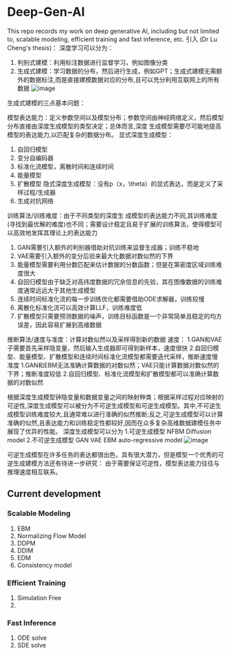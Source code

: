# Deep-Gen-AI
This repo records my work on deep generative AI, including but not limited to, scalable modeling, efficient training and fast inference, etc.
引入 (Dr Lu Cheng's thesis)：
深度学习可以分为：
1. 判别式建模：利用标注数据进行监督学习，例如图像分类
2. 生成式建模：学习数据的分布，然后进行生成，例如GPT；生成式建模无需额外的数据标注,而是直接建模数据对应的分布,且可以充分利用互联网上的所有数据
![image](https://github.com/user-attachments/assets/5639fb9d-cc84-4373-bc31-f7b0a01de870)

生成式建模的三点基本问题：

模型表达能力：定义参数空间以及模型分布；参数空间由神经网络定义，然后模型分布直接由深度生成模型的类型决定；总体而言,深度  生成模型需要尽可能地提高模型的表达能力,以匹配复杂的数据分布。
显式深度生成模型：
1. 自回归模型
2. 变分自编码器
3. 标准化流模型，离散时间和连续时间
4. 能量模型
5. 扩散模型
隐式深度生成模型：没有p（x，\theta）的显式表达，而是定义了采样过程/生成器
1. 生成对抗网络

训练算法/训练难度：由于不同类型的深度生  成模型的表达能力不同,其训练难度(寻找到最优解的难度)也不同；需要设计稳定且易于扩展的训练算法，使得模型可以高效地发挥其理论上的表达能力
1. GAN需要引入额外的判别器借助对抗训练来监督生成器；训练不稳地
2. VAE需要引入额外的变分后验来最大化数据对数似然的下界
3. 能量模型需要利用分数匹配来估计数据的分数函数；但是在第密度区域训练难度很大
4. 自回归模型由于缺乏对高纬度数据的冗余信息的先验，其在图像数据的训练难度通常远远大于其他生成模型
5. 连续时间标准化流的每一步训练优化都需要借助ODE求解器，训练较慢
6. 离散化标准化流可以高效计算LLF，训练难度低
7. 扩散模型只需要预测数据的噪声，训练目标函数是一个非常简单且稳定的均方误差，因此容易扩展到高维数据

推断算法/速度与准度：计算对数似然以及采样得到新的数据
速度：
1.GAN和VAE子需要首先采样隐变量，然后输入生成器即可得到新样本，速度很快
2.自回归模型、能量模型、扩散模型和连续时间标准化流模型都需要迭代采样，推断速度慢
准度
1.GAN和EBM无法准确计算数据的对数似然；VAE只能计算数据对数似然的下界；推断准度较低
2.自回归模型、标准化流模型和扩散模型都可以准确计算数据的对数似然

根据深度生成模型钟隐变量和数据变量之间的映射种类；根据采样过程对应映射的可逆性,深度生成模型可以被分为不可逆生成模型和可逆生成模型。其中,不可逆生成模型训练难度较大,且通常难以进行准确的似然推断;反之,可逆生成模型可以计算准确的似然,且表达能力和训练稳定性都较好,因而在众多复杂高维数据建模任务中展现了优异的性能。
深度生成模型可以分为
1.可逆生成模型
NFBM
Diffusion model
2.不可逆生成模型
GAN
VAE
EBM
auto-regressive model
![image](https://github.com/user-attachments/assets/137a8f43-c740-48e7-9989-b6155dd7a16d)

可逆生成模型在许多任务的表达都很出色，具有很大潜力，但是模型一个优秀的可逆生成建模方法还有待进一步研究：
由于需要保证可逆性，模型表达能力往往与推理速度相互联系。


## Current development
### Scalable Modeling
1. EBM
2. Normalizing Flow Model
3. DDPM
4. DDIM
5. EDM
6. Consistency model

### Efficient Training
1. Simulation Free
2. 

### Fast Inference
1. ODE solve
2. SDE solve
